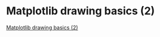 # Matplotlib drawing basics (2)
[Matplotlib drawing basics (2)](https://aiwithcloud.com/2022/09/16/matplotlib_drawing_basics_2/)